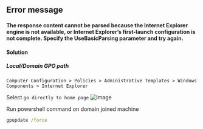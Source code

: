## Error message
#### The response content cannot be parsed because the Internet Explorer engine is not available, or Internet Explorer’s first-launch configuration is not complete. Specify the UseBasicParsing parameter and try again.
#### Solution
##### Local/Domain GPO path
```
Computer Configuration > Policies > Administrative Templates > Windows Components > Internet Explorer
```
Select `go directly to home page`
![image](https://user-images.githubusercontent.com/96930989/224661914-5b8cac38-db98-4974-b03b-885dfbf8d2b9.png)

Run powershell command on domain joined machine
```cmd
gpupdate /force
```

